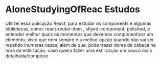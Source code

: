 # AloneStudyingOfReac Estudos
Utilizei essa aplicação React, para estudar os components e algumas bibliotecas, como: react-router-dom , stlyed-component, polished, e entender melhor quais os momentos que devemos componentizar um elemento, visto que nem sempre e a melhor opção quando não vai ser repetido inumeras vezes, além de que, pode trazer dores de cabeça na hora da estilização, caso queira fazer uma estilização um pouco mais detalhada/complexo
